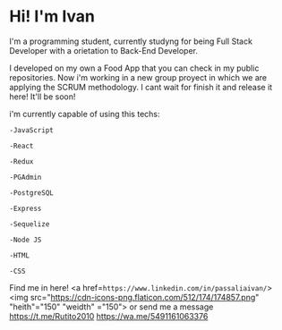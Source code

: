 <h1>Hi! I'm Ivan</h1>
I'm a programming student, currently studyng for being Full Stack Developer with a orietation to Back-End Developer.

I developed on my own a Food App that you can check in my public repositories. Now i'm working in a new group proyect in which we are applying the SCRUM methodology. I cant wait for finish it and release it here! It'll be soon!

i'm currently capable of using this techs:

    -JavaScript 

    -React 

    -Redux 

    -PGAdmin 

    -PostgreSQL 

    -Express 

    -Sequelize 

    -Node JS 

    -HTML 

    -CSS 

Find me in here! 
<a href=`https://www.linkedin.com/in/passaliaivan/`> <img src="https://cdn-icons-png.flaticon.com/512/174/174857.png" "heith"="150" "weidth" ="150"></img></a>
    or send me a message
<a>https://t.me/Rutito2010</a>
<a>https://wa.me/5491161063376</a>
